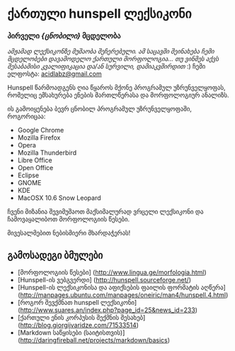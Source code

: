 ქართული hunspell ლექსიკონი
=============================

### პირველი *{ცნობილი}* მცდელობა

*ამჟამად ლექსიკონზე მუშაობა შეჩერებული. ამ საცავში შეინახება ჩემი მცდელობები დავამოდელო ქართული მორფოლოგია...*
*თუ ვინმეს აქვს შესაბამისი კვალიფიკაცია და/ან სურვილი, დამიაკვშირდით* :)
ჩემი ელფოსტა: acidlabz@gmail.com

Hunspell წარმოადგენს ღია წყაროს მქონე პროგრამულ უზრუნველყოფას,
რომელიც ემსახურება ენების მართლწერასა და მორფოლოგიურ ანალიზს.

ის გამოიყენება ბევრ ცნობილ პროგრამულ უზრუნველყოფაში, როგორიცაა:

*  Google Chrome
*  Mozilla Firefox
*  Opera
*  Mozilla Thunderbird
*  Libre Office
*  Open Office
*  Eclipse
*  GNOME
*  KDE
*  MacOSX 10.6 Snow Leopard

ჩვენი მიზანია შევიმუშაოთ მაქსიმალურად ვრცელი ლექსიკონი და ჩამოვაყალიბოთ მორფოლოგიის წესები.

მივესალმებით ნებისმიერი მხარდაჭერას!


## გამოსადეგი ბმულები
* [მორფოლოგიის წესები] (http://www.lingua.ge/morfologia.html)
* [Hunspell-ის ვებგვერდი] (http://hunspell.sourceforge.net/)
* [Hunspell-ის ლექსიკონისა და აფიქსების ფაილის ფორმატის აღწერა] (http://manpages.ubuntu.com/manpages/oneiric/man4/hunspell.4.html)
* [როგორ შევქმნათ hunspell ლექსიკონი] (http://www.suares.an/index.php?page_id=25&news_id=233)
* [ქართული ენის კორპუსის შექმნის შესახებ] (http://blog.giorgijvaridze.com/71533514)
* [Markdown საწყისები (საიტისთვის)] (http://daringfireball.net/projects/markdown/basics)
